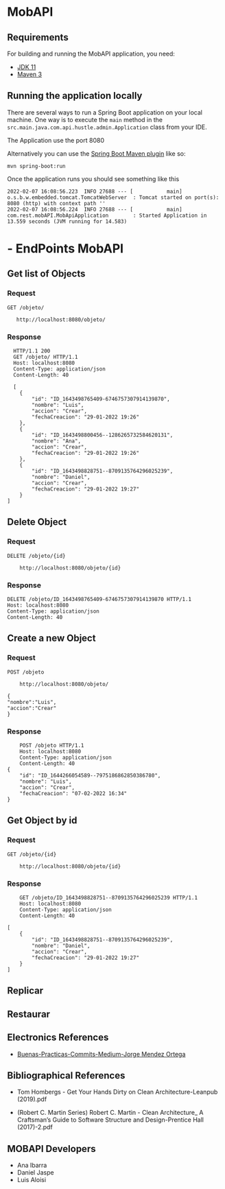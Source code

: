# MobAPI


## Requirements

For building and running the MobAPI application, you need:

- [JDK 11](https://www.oracle.com/java/technologies/javase/jdk11-archive-downloads.html)
- [Maven 3](https://maven.apache.org)

## Running the application locally

There are several ways to run a Spring Boot application on your local machine.
One way is to execute the `main` method in the `src.main.java.com.api.hustle.admin.Application` class from your IDE.

The Application use the port 8080

Alternatively you can use the [Spring Boot Maven plugin](https://docs.spring.io/spring-boot/docs/current/reference/html/build-tool-plugins-maven-plugin.html) like so:

```shell
mvn spring-boot:run
```

Once the application runs you should see something like this

```
2022-02-07 16:08:56.223  INFO 27688 --- [           main] o.s.b.w.embedded.tomcat.TomcatWebServer  : Tomcat started on port(s): 8080 (http) with context path ''
2022-02-07 16:08:56.224  INFO 27688 --- [           main] com.rest.mobAPI.MobApiApplication        : Started Application in 13.559 seconds (JVM running for 14.583)
```

# - EndPoints MobAPI

## Get list of Objects

### Request

`GET /objeto/`

```shell
   http://localhost:8080/objeto/
```

### Response

```shell
  HTTP/1.1 200  
  GET /objeto/ HTTP/1.1
  Host: localhost:8080
  Content-Type: application/json
  Content-Length: 40

  [
    {
        "id": "ID_1643498765409-6746757307914139870",
        "nombre": "Luis",
        "accion": "Crear",
        "fechaCreacion": "29-01-2022 19:26"
    },
    {
        "id": "ID_1643498800456--1286265732584620131",
        "nombre": "Ana",
        "accion": "Crear",
        "fechaCreacion": "29-01-2022 19:26"
    },
    {
        "id": "ID_1643498828751--8709135764296025239",
        "nombre": "Daniel",
        "accion": "Crear",
        "fechaCreacion": "29-01-2022 19:27"
    }
]  

```

## Delete Object

### Request

`DELETE /objeto/{id}`

```shell    
    http://localhost:8080/objeto/{id}
```

### Response

```shell
DELETE /objeto/ID_1643498765409-6746757307914139870 HTTP/1.1
Host: localhost:8080
Content-Type: application/json
Content-Length: 40
```

## Create a new Object

### Request

`POST /objeto`

```shell
    http://localhost:8080/objeto/
```
```shell
{
"nombre":"Luis",
"accion":"Crear"
}

```

### Response

```shell
    POST /objeto HTTP/1.1
    Host: localhost:8080
    Content-Type: application/json
    Content-Length: 40
{
    "id": "ID_1644266054589--7975186862850386780",
    "nombre": "Luis",
    "accion": "Crear",
    "fechaCreacion": "07-02-2022 16:34"
}

```

## Get Object by id

### Request

`GET /objeto/{id}`

```shell  
    http://localhost:8080/objeto/{id}
```

### Response

```shell
    GET /objeto/ID_1643498828751--8709135764296025239 HTTP/1.1
    Host: localhost:8080
    Content-Type: application/json
    Content-Length: 40

[
    {
        "id": "ID_1643498828751--8709135764296025239",
        "nombre": "Daniel",
        "accion": "Crear",
        "fechaCreacion": "29-01-2022 19:27"
    }
]
```


## Replicar

## Restaurar

## Electronics References

- [Buenas-Practicas-Commits-Medium-Jorge Mendez Ortega](https://medium.com/@jmz12/buenas-pr%C3%A1cticas-para-commits-5eb4c86b9a47)

## Bibliographical References

- Tom Hombergs - Get Your Hands Dirty on Clean Architecture-Leanpub (2019).pdf

- (Robert C. Martin Series) Robert C. Martin - Clean Architecture_ A Craftsman’s Guide to Software Structure and Design-Prentice Hall (2017)-2.pdf


## MOBAPI Developers

* Ana Ibarra
* Daniel Jaspe
* Luis Aloisi



